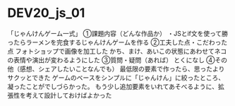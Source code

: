# DEV20_js_01
「じゃんけんゲーム一式」
①課題内容（どんな作品か）
・JSとif文を使って勝ったらラーメンを完食するじゃんけんゲームを作る
②工夫した点・こだわった点
フォトショップで画像を加工した
かち、まけ、あいこの状態にあわせてネコの表情や演出が変わるようにした
③質問・疑問（あれば）
とくになし
④その他（感想、シェアしたいことなんでも）
最低限の要素で作ったら、思ったよりサクッとできた
ゲームのベースをシンプルに「じゃんけん」に絞ったところ、凝ったことがでしづらかった。 もう少し追加要素をいれてあそべるように、拡張性を考えて設計しておけばよかった
